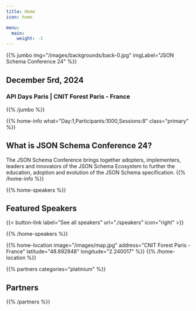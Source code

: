 ```yaml
---
title: Home
icon: home

menu:
  main:
    weight: -1
---
```


{{% jumbo img="/images/backgrounds/back-0.jpg" imgLabel="JSON Schema Conference 24" %}}

## December 5rd, 2024

### API Days Paris | CNIT Forest Paris - France <!-- Change -->

{{% /jumbo %}}

<!-- change -->

{{% home-info what="Day:1,Participants:1000,Sessions:8" class="primary" %}}

## What is JSON Schema Conference 24?

<!-- change -->

The JSON Schema Conference brings together adopters, implementers, leaders and innovators 
of the JSON Schema Ecosystem to further the education, adoption and evolution of the JSON Schema specification.
{{% /home-info %}}

{{% home-speakers %}}

## Featured Speakers

{{< button-link label="See all speakers"
                url="./speakers"
                icon="right" >}}

{{% /home-speakers %}}

<!-- ... -->

{{% home-location
    image="/images/map.jpg"
    address="CNIT Forest Paris - France"
    latitude="48.892848"
    longitude="2.240017" %}}
{{% /home-location %}}

<!-- ... -->

{{% partners categories="platinium" %}}

## Partners

{{% /partners %}}
